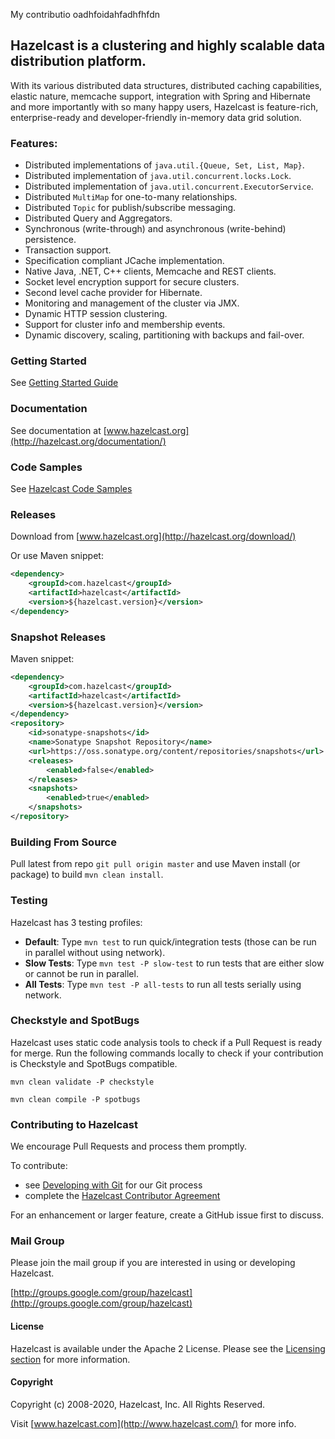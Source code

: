 My contributio oadhfoidahfadhfhfdn


## Hazelcast is a clustering and highly scalable data distribution platform.

With its various distributed data structures, distributed caching capabilities, elastic nature, memcache support,
integration with Spring and Hibernate and more importantly with so many happy users, Hazelcast is feature-rich,
enterprise-ready and developer-friendly in-memory data grid solution.

### Features:

* Distributed implementations of `java.util.{Queue, Set, List, Map}`.
* Distributed implementation of `java.util.concurrent.locks.Lock`.
* Distributed implementation of `java.util.concurrent.ExecutorService`.
* Distributed `MultiMap` for one-to-many relationships.
* Distributed `Topic` for publish/subscribe messaging.
* Distributed Query and Aggregators.
* Synchronous (write-through) and asynchronous (write-behind) persistence.
* Transaction support.
* Specification compliant JCache implementation.
* Native Java, .NET, C++ clients, Memcache and REST clients.
* Socket level encryption support for secure clusters.
* Second level cache provider for Hibernate.
* Monitoring and management of the cluster via JMX.
* Dynamic HTTP session clustering.
* Support for cluster info and membership events.
* Dynamic discovery, scaling, partitioning with backups and fail-over.

### Getting Started

See [Getting Started Guide](http://docs.hazelcast.org/docs/latest/manual/html-single/index.html#getting-started)

### Documentation

See documentation at [www.hazelcast.org](http://hazelcast.org/documentation/)

### Code Samples

See [Hazelcast Code Samples](https://github.com/hazelcast/hazelcast-code-samples)

### Releases

Download from [www.hazelcast.org](http://hazelcast.org/download/)

Or use Maven snippet:
````xml
<dependency>
    <groupId>com.hazelcast</groupId>
    <artifactId>hazelcast</artifactId>
    <version>${hazelcast.version}</version>
</dependency>
````

### Snapshot Releases

Maven snippet:
````xml
<dependency>
    <groupId>com.hazelcast</groupId>
    <artifactId>hazelcast</artifactId>
    <version>${hazelcast.version}</version>
</dependency>
<repository>
    <id>sonatype-snapshots</id>
    <name>Sonatype Snapshot Repository</name>
    <url>https://oss.sonatype.org/content/repositories/snapshots</url>
    <releases>
        <enabled>false</enabled>
    </releases>
    <snapshots>
        <enabled>true</enabled>
    </snapshots>
</repository>
````


### Building From Source

Pull latest from repo `git pull origin master` and use Maven install (or package) to build `mvn clean install`.

### Testing

Hazelcast has 3 testing profiles:

* **Default**: Type `mvn test` to run quick/integration tests (those can be run in parallel without using network).
* **Slow Tests**: Type `mvn test -P slow-test` to run tests that are either slow or cannot be run in parallel.
* **All Tests**: Type `mvn test -P all-tests` to run all tests serially using network.

### Checkstyle and SpotBugs

Hazelcast uses static code analysis tools to check if a Pull Request is ready for merge.
Run the following commands locally to check if your contribution is Checkstyle and SpotBugs compatible.

```
mvn clean validate -P checkstyle
```

```
mvn clean compile -P spotbugs
```

### Contributing to Hazelcast

We encourage Pull Requests and process them promptly.

To contribute:

* see [Developing with Git](https://hazelcast.atlassian.net/wiki/display/COM/Developing+with+Git) for our Git process
* complete the [Hazelcast Contributor Agreement](https://hazelcast.atlassian.net/wiki/display/COM/Hazelcast+Contributor+Agreement)

For an enhancement or larger feature, create a GitHub issue first to discuss.


### Mail Group

Please join the mail group if you are interested in using or developing Hazelcast.

[http://groups.google.com/group/hazelcast](http://groups.google.com/group/hazelcast)

#### License

Hazelcast is available under the Apache 2 License. Please see the [Licensing section](http://docs.hazelcast.org/docs/latest-dev/manual/html-single/index.html#licensing) for more information.

#### Copyright

Copyright (c) 2008-2020, Hazelcast, Inc. All Rights Reserved.

Visit [www.hazelcast.com](http://www.hazelcast.com/) for more info.
